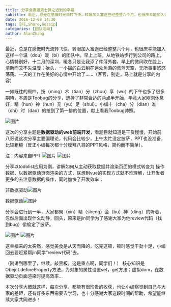 ```yaml
---
title: 分享会直播第七弹之迟到的幸福
subtitle: 最近，总是在感慨时光流转飞快，转眼加入富途已经整整六个月，也很庆幸能加入这样一个温（dou）暖（bi）的团队中。
date: 2016-12-08 14:30
tags: [FE,Share,Gossip]
categories: [团队活动]
author: AlanZhang
---
```


最近，总是在感慨时光流转飞快，转眼加入富途已经整整六个月，也很庆幸能加入这样一个温（dou）暖（bi）的团队中。早上上班，从地铁站步行到公司的路上，心情特别好，十二月的深圳，暖冬只是让我添了件薄外套，早上的微风吹在脸上，清新而又不失温暖；抬头，一小撮的白云躺在远处角落的蓝蓝天空，无所事事悠悠荡荡。一天的工作在美好的心情中开始了......（客官，别走，马上就是分享的内容）

<!--more-->

一如既往的周四，技（ming）术（tian）分（zhou）享（wu）的下午也多了很多期待，本周是Toobug的分享，选择了非常合适的两点半开始，毕竟大家刚刚休息好，精（hun）神（hun）充（yu）足（shui）。小编十（cha）分（dian）准（chi）时（dao）的抢到了第一排的位置，献上看我Toobug帅照。

![图片](/images/share/7-1.jpg)

这次的分享主题是**数据驱动的web前端开发**，看题目就知道是干货慢慢，开始前八哥说这次分享主要偏理论，代码会比较少，上午太忙没定披萨，PPT也没准备，比较粗糙（反正小编每次都十分膜拜八哥的PPT风格，简约而不简单）。

注：内容来自PPT
![图片](/images/share/7-2.png)
![图片](/images/share/7-6.png)

分享以todolist应用为例，讲解如何从主动获取数据并渲染页面的模式转变为 操作数据、以数据驱动页面渲染的方式，联想到vue的实现方式就不难理解，让开发者更多的去注意数据的操作，同时加快了开发效率；

非数据驱动![图片](/images/share/7-7.png)

数据驱动![图片](/images/share/7-8.png)

分享会进行到一半，大家都聚（xin）精（sheng）会（bu）神（ding）的听着，忽然后面出现什么动静，回头，原来是jin同学为了感谢大家为他review代码（找到bug）偷偷定了披萨。

![图片](/images/share/7-3.jpg)
![图片](/images/share/7-4.jpg)

这幸福来的太突然，感觉美食是从天而降的，吃完这顿，顿时感觉干劲十足，小编回去要赶紧帮jin同学“review代码”去。

（刚讲到哪里了，继续，敲黑板，这是重点啊，同学们！）
核心知识是Obejct.defineProperty方法，为对象的属性设置set，get方法；虚拟dom，在数据驱动页面渲染时提高效率...

本次分享大概就这样，每次分享，都能有很珍贵的收获，也让小编察觉到自己与大家的差距，还有好多东西需要去学习，也十分感谢大家这段时间的帮助，希望能继续大家共同进步！












